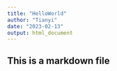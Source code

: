 ```yaml
---
title: "HelloWorld"
author: "Tianyi"
date: "2023-02-13"
output: html_document
---
```


## This is a markdown file
